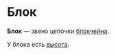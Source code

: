 # Блок

**Блок** — звено цепочки [блокчейна](/blockchain/blockchain.md).

У блока есть [высота](/blockchain/block-height.md).
